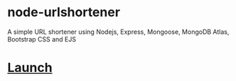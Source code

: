 # node-urlshortener
A simple URL shortener using Nodejs, Express, Mongoose, MongoDB Atlas, Bootstrap CSS and EJS
<br>
# [Launch](https://node-urlshortener.herokuapp.com/)

